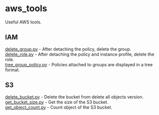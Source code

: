 # aws_tools
Useful AWS tools.

## IAM
[delete_group.py](https://github.com/takakabe/aws_tools/blob/master/IAM/delete_group/delete_group.py) - After detaching the policy, delete the group.  
[delete_role.py](https://github.com/takakabe/aws_tools/blob/master/IAM/delete_group/delete_role.py) - After detaching the policy and instance profile, delete the role.  
[tree_group_policy.py](https://github.com/takakabe/aws_tools/blob/master/IAM/tree_group_policy/tree_group_policy.py) - Policies attached to groups are displayed in a tree format.

## S3
[delete_bucket.py](https://github.com/takakabe/aws_tools/tree/master/S3/delete_bucket/delete_bucket.py) - Delete the bucket from delete all objects version.  
[get_bucket_size.py](https://github.com/takakabe/aws_tools/tree/master/S3/get_bucket_size/get_bucket_size.py) - Get the size of the S3 bucket.  
[get_object_count.py](https://github.com/takakabe/aws_tools/tree/master/S3/get_bucket_size/get_object_count.py) - Count object of the S3 bucket.

